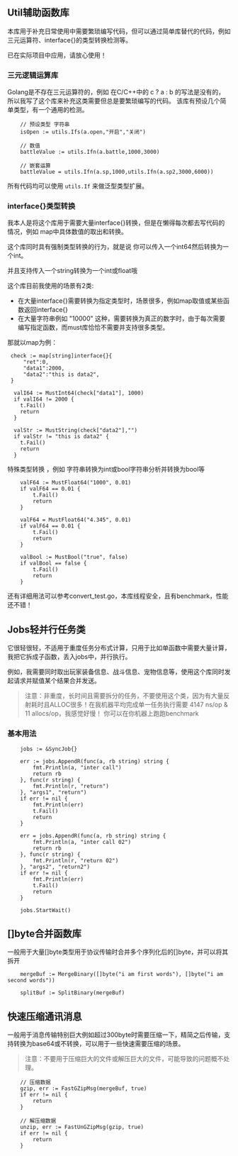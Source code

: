 ## Util辅助函数库

本库用于补充日常使用中需要繁琐编写代码，但可以通过简单库替代的代码，例如三元运算符、interface{}的类型转换检测等。

已在实际项目中应用，请放心使用！

### 三元逻辑运算库

Golang是不存在三元运算符的，例如 在C/C++中的 c ? a : b 的写法是没有的，所以我写了这个库来补充这类需要但总是要繁琐编写的代码。
该库有预设几个简单类型，有一个通用的检测。

```
    // 预设类型 字符串
    isOpen := utils.Ifs(a.open,"开启","关闭")

    // 数值
    battleValue := utils.Ifn(a.battle,1000,3000)

    // 嵌套运算
    battleValue = utils.Ifn(a.sp,1000,utils.Ifn(a.sp2,3000,6000))
```

所有代码均可以使用 ```utils.If``` 来做泛型类型扩展。

### interface{}类型转换

我本人是将这个库用于需要大量interface{}转换，但是在懒得每次都去写代码的情况，例如 map中具体数值的取出和转换。

这个库同时具有强制类型转换的行为，就是说 你可以传入一个int64然后转换为一个int。

并且支持传入一个string转换为一个int或float哦

这个库目前我使用的场景有2类:

* 在大量interface{}需要转换为指定类型时，场景很多，例如map取值或某些函数返回interface{}
* 在大量字符串例如 "10000" 这种，需要转换为真正的数字时，由于每次需要编写指定函数，而must库恰恰不需要并支持很多类型。

那就以map为例：

```
 check := map[string]interface{}{
     "ret":0,
     "data1":2000,
     "data2":"this is data2",
 }

  valI64 := MustInt64(check["data1"], 1000)
  if valI64 != 2000 {
	t.Fail()
	return
  }

  valStr := MustString(check["data2"],"")
  if valStr != "this is data2" {
    t.Fail()
	return
  }
```

特殊类型转换 ，例如 字符串转换为int或bool字符串分析并转换为bool等

```
    valF64 := MustFloat64("1000", 0.01)
	if valF64 == 0.01 {
		t.Fail()
		return
	}

	valF64 = MustFloat64("4.345", 0.01)
	if valF64 == 0.01 {
		t.Fail()
		return
	}

	valBool := MustBool("true", false)
	if valBool == false {
		t.Fail()
		return
	}
```

还有详细用法可以参考convert_test.go，本库线程安全，且有benchmark，性能还不错！

## Jobs轻并行任务类

它很轻很轻，不适用于重度任务分布式计算，只用于比如单函数中需要大量计算，我把它拆成子函数，丢入jobs中，并行执行。

例如，我需要同时取出玩家装备信息、战斗信息、宠物信息等，使用这个库同时发起请求并赋值某个结果合并发送。

> 注意：非重度，长时间且需要拆分的任务，不要使用这个类，因为有大量反射耗时且ALLOC很多！在我机器平均完成单一任务执行需要 4147 ns/op & 11 allocs/op，我感觉好慢！
> 你可以在你机器上跑跑benchmark

### 基本用法

```
	jobs := &SyncJob{}

	err := jobs.AppendR(func(a, rb string) string {
		fmt.Println(a, "inter call")
		return rb
	}, func(r string) {
		fmt.Println(r, "return")
	}, "args1", "return")
	if err != nil {
		fmt.Println(err)
		t.Fail()
		return
	}

	err = jobs.AppendR(func(a, rb string) string {
		fmt.Println(a, "inter call 02")
		return rb
	}, func(r string) {
		fmt.Println(r, "return 02")
	}, "args2", "return2")
	if err != nil {
		fmt.Println(err)
		t.Fail()
		return
	}

	jobs.StartWait()
```

## []byte合并函数库

一般用于大量[]byte类型用于协议传输时合并多个序列化后的[]byte，并可以将其拆开

```
	mergeBuf := MergeBinary([]byte("i am first words"), []byte("i am second words"))

	splitBuf := SplitBinary(mergeBuf)
```

## 快速压缩通讯消息

一般用于消息传输特别巨大例如超过300byte时需要压缩一下，精简之后传输，支持转换为base64或不转换，可以用于一些快速需要压缩的场景。

> 注意：不要用于压缩巨大的文件或解压巨大的文件，可能导致的问题概不处理。

```
	// 压缩数据
	gzip, err := FastGZipMsg(mergeBuf, true)
	if err != nil {
		return
	}

	// 解压缩数据
	unzip, err := FastUnGZipMsg(gzip, true)
	if err != nil {
		return
	}

```